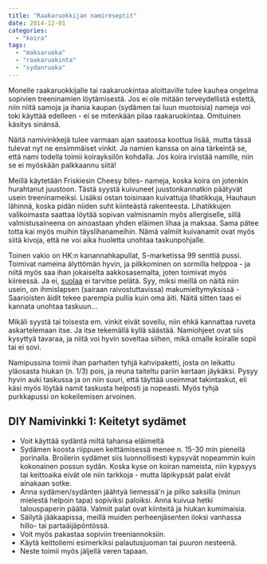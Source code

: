 ```yaml
---
title: "Raakaruokkijan namireseptit"
date: 2014-12-01
categories: 
  - "koira"
tags: 
  - "maksaruoka"
  - "raakaruokinta"
  - "sydanruoka"
---
```


Monelle raakaruokkijalle tai raakaruokintaa aloittaville tulee kauhea ongelma sopivien treeninamien löytämisestä. Jos ei ole mitään terveydellistä estettä, niin niitä samoja ja ihania kaupan (sydämen tai luun muotoisia) nameja voi toki käyttää edelleen - ei se mitenkään pilaa raakaruokintaa. Omituinen käsitys sinänsä.

<!--more-->

Näitä namivinkkejä tulee varmaan ajan saatossa koottua lisää, mutta tässä tulevat nyt ne ensimmäiset vinkit. Ja namien kanssa on aina tärkeintä se, että nami todella toimii koirayksilön kohdalla. Jos koira irvistää namille, niin se ei myöskään palkkaannu siitä!

Meillä käytetään Friskiesin Cheesy bites- nameja, koska koira on jotenkin hurahtanut juustoon. Tästä syystä kuivuneet juustonkannatkin päätyvät usein treeninameiksi. Lisäksi ostan toisinaan kuivattuja lihatikkuja, Hauhaun lähinnä, koska pidän niiden suht kiinteästä rakenteesta. Lihatikkujen valikoimasta saattaa löytää sopivan valmisnamin myös allergiselle, sillä valmistusaineena on ainoastaan yhden eläimen lihaa ja maksaa. Sama pätee totta kai myös muihin täyslihanameihin. Nämä valmiit kuivanamit ovat myös siitä kivoja, että ne voi aika huoletta unohtaa taskunpohjalle.

Toinen vakio on HK:n kanannahkapullat, S-marketissa 99 senttiä pussi. Toimivat nameina älyttömän hyvin, ja pilkkominen on sormilla helppoa - ja niitä myös saa ihan jokaiselta aakkosasemalta, joten toimivat myös kiireessä. Ja ei, [suolaa](https://www.katiska.eu/tieto/koira-tarve-mineraali/natrium/ "Natrium") ei tarvitse pelätä. Syy, miksi meillä on näitä niin usein, on ihmislapsen (sairaan raivostuttavissa) makumieltymyksissä - Saarioisten äidit tekee parempia pullia kuin oma äiti. Näitä sitten taas ei kannata unohtaa taskuun...

Mikäli syystä tai toisesta em. vinkit eivät sovellu, niin ehkä kannattaa ruveta askartelemaan itse. Ja itse tekemällä kyllä säästää. Namiohjeet ovat siis kysyttyä tavaraa, ja niitä voi hyvin soveltaa siihen, mikä omalle koiralle sopii tai ei sovi.

Namipussina toimii ihan parhaiten tyhjä kahvipaketti, josta on leikattu yläosasta hiukan (n. 1/3) pois, ja reuna taiteltu pariin kertaan jäykäksi. Pysyy hyvin auki taskussa ja on niin suuri, että täyttää useimmat takintaskut, eli käsi myös löytää namit taskusta helposti ja nopeasti. Myös tyhjä purkkapussi on kokeilemisen arvoinen.

## DIY Namivinkki 1: Keitetyt sydämet

- Voit käyttää sydäntä miltä tahansa eläimeltä
- Sydämen koosta riippuen keittämisessä menee n. 15-30 min pienellä porinalla. Broilerin sydämet siis luonnollisesti kypsyvät nopeammin kuin kokonainen possun sydän. Koska kyse on koiran nameista, niin kypsyys tai keittoaika eivät ole niin tarkkoja - mutta läpikypsät palat eivät ainakaan sotke.
- Anna sydämen/sydänten jäähtyä liemessä'n ja pilko saksilla (minun mielestä helpoin tapa) sopiviksi paloiksi. Anna kuivua hetki talouspaperin päällä. Valmiit palat ovat kiinteitä ja hiukan kumimaisia.
- Säilytä jääkaapissa, meillä muiden perheenjäsenten iloksi vanhassa hillo- tai partaäijäpöntössä.
- Voit myös pakastaa sopiviin treeniannoksiin.
- Käytä keittoliemi esimerkiksi palautusjuoman tai puuron nesteenä.
- Neste toimii myös jäljellä veren tapaan.
